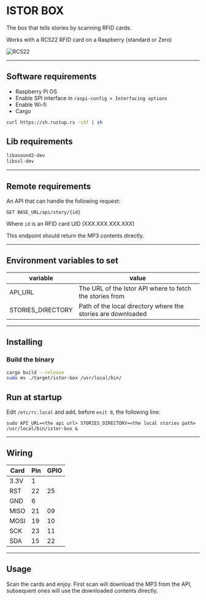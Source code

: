 # ISTOR BOX

The box that tells stories by scanning RFID cards.

Works with a RC522 RFID card on a Raspberry (standard or Zero)

![RC522](https://m.media-amazon.com/images/I/51IjYWCcV7L._AC_UL320_.jpg)

--- 

## Software requirements

- Raspberry Pi OS
- Enable SPI interface in `raspi-config > Interfacing options`
- Enable Wi-fi
- Cargo

```bash
curl https://sh.rustup.rs -sSf | sh
```

## Lib requirements

```bash
libasound2-dev
libssl-dev
```

---

## Remote requirements

An API that can handle the following request:

```
GET BASE_URL/api/story/{id}
```

Where `id` is an RFID card UID (XXX.XXX.XXX.XXX)

This endpoint should return the MP3 contents directly.

---

## Environment variables to set

| variable          | value                                                        |
|-------------------|--------------------------------------------------------------|
| API_URL           | The URL of the Istor API where to fetch the stories from     |
| STORIES_DIRECTORY | Path of the local directory where the stories are downloaded |

---

## Installing

### Build the binary

```bash
cargo build --release
sudo mv ./target/istor-box /usr/local/bin/
```

## Run at startup

Edit `/etc/rc.local` and add, before `exit 0`, the following line:

`sudo API_URL=<the api url> STORIES_DIRECTORY=<the local stories path> /usr/local/bin/istor-box &`

---

## Wiring

| Card | Pin | GPIO |
|------|-----|------|
| 3.3V | 1   |      |
| RST  | 22  | 25   |
| GND  | 6   |      |
| MISO | 21  | 09   |
| MOSI | 19  | 10   |
| SCK  | 23  | 11   |
| SDA  | 15  | 22   |

---

## Usage

Scan the cards and enjoy. First scan will download the MP3 from the API, subsequent ones
will use the downloaded contents directly.
